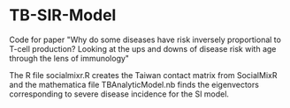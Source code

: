 # TB-SIR-Model
Code for paper "Why do some diseases have risk inversely proportional to T-cell production? Looking at the ups and downs of disease risk with age through the lens of immunology"

The R file socialmixr.R creates the Taiwan contact matrix from SocialMixR and the mathematica file TBAnalyticModel.nb finds the eigenvectors corresponding to severe disease incidence for the SI model.

